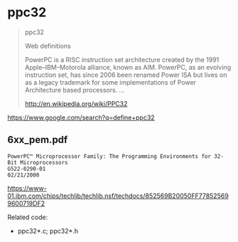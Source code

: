 ppc32
=====

> ppc32
>
> Web definitions
>
> PowerPC is a RISC instruction set architecture created by the 1991 Apple–IBM–Motorola alliance, known as AIM. PowerPC, as an evolving instruction set, has since 2006 been renamed Power ISA but lives on as a legacy trademark for some implementations of Power Architecture based processors. ...
>
> http://en.wikipedia.org/wiki/PPC32

https://www.google.com/search?q=define+ppc32


6xx_pem.pdf
------------

```
PowerPC™ Microprocessor Family: The Programming Environments for 32-Bit Microprocessors
G522-0290-01
02/21/2000
```

https://www-01.ibm.com/chips/techlib/techlib.nsf/techdocs/852569B20050FF778525699600719DF2

Related code:
* ppc32*.c; ppc32*.h
